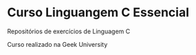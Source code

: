 # Curso Linguangem C Essencial

Repositórios de exercícios de Linguagem C

Curso realizado na Geek University
